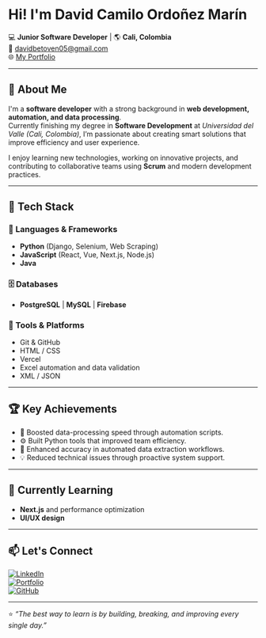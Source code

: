 # Hi! I'm David Camilo Ordoñez Marín  

💻 **Junior Software Developer** | 🌎 **Cali, Colombia**  
📧 [davidbetoven05@gmail.com](mailto:davidbetoven05@gmail.com)  
🌐 [My Portfolio](https://2025-porfolio-seven.vercel.app/)  

---

## 🚀 About Me  

I'm a **software developer** with a strong background in **web development, automation, and data processing**.  
Currently finishing my degree in **Software Development** at *Universidad del Valle (Cali, Colombia)*, I’m passionate about creating smart solutions that improve efficiency and user experience.  

I enjoy learning new technologies, working on innovative projects, and contributing to collaborative teams using **Scrum** and modern development practices.  

---

## 🧠 Tech Stack  

### 🐍 Languages & Frameworks  
- **Python** (Django, Selenium, Web Scraping)  
- **JavaScript** (React, Vue, Next.js, Node.js)  
- **Java**  

### 🗄️ Databases  
- **PostgreSQL** | **MySQL** | **Firebase**  

### 🧰 Tools & Platforms  
- Git & GitHub  
- HTML / CSS  
- Vercel  
- Excel automation and data validation  
- XML / JSON  

---

## 🏆 Key Achievements  

- 🚀 Boosted data-processing speed through automation scripts.  
- ⚙️ Built Python tools that improved team efficiency.  
- 🧩 Enhanced accuracy in automated data extraction workflows.  
- 💡 Reduced technical issues through proactive system support.  

---

## 🌱 Currently Learning  

- **Next.js** and performance optimization  
- **UI/UX design**  

---

## 📫 Let's Connect  

[![LinkedIn](https://img.shields.io/badge/LinkedIn-0077B5?logo=linkedin&logoColor=white)](https://www.linkedin.com/)  
[![Portfolio](https://img.shields.io/badge/🌐%20Portfolio-2025--porfolio--seven.vercel.app-blue)](https://2025-porfolio-seven.vercel.app/)  
[![GitHub](https://img.shields.io/badge/GitHub-181717?logo=github&logoColor=white)](https://github.com/)  

---

⭐ *“The best way to learn is by building, breaking, and improving every single day.”*  
